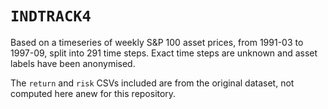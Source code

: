 # `INDTRACK4`

Based on a timeseries of weekly S&P 100 asset prices, from 1991-03 to 1997-09, split into 291 time steps. Exact time steps are unknown and asset labels have been anonymised.

The `return` and `risk` CSVs included are from the original dataset, not computed here anew for this repository.
